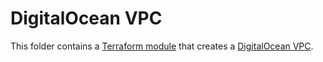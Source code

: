 # DigitalOcean VPC

This folder contains a [Terraform module](https://www.terraform.io/docs/language/modules/index.html) that creates a [DigitalOcean VPC](https://docs.digitalocean.com/products/networking/vpc/).
